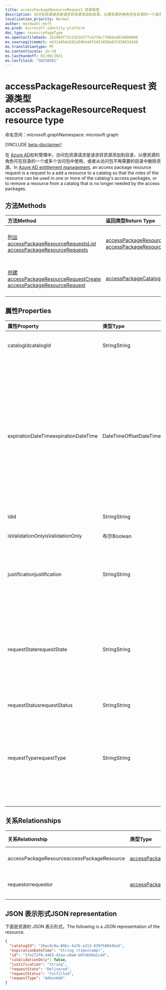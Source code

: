 ```yaml
---
title: accessPackageResourceRequest 资源类型
description: 访问包资源请求是请求将资源添加到目录，以便资源的角色可在目录的一个或多个访问包中使用。
localization_priority: Normal
author: markwahl-msft
ms.prod: microsoft-identity-platform
doc_type: resourcePageType
ms.openlocfilehash: 16198df73c51b1b5f7cb7f8c7748da4816800890
ms.sourcegitcommit: eb31a6b4a582a59b44df3453450a82fd366342d0
ms.translationtype: MT
ms.contentlocale: zh-CN
ms.lasthandoff: 02/09/2021
ms.locfileid: "50158581"
---
```

# <a name="accesspackageresourcerequest-resource-type"></a><span data-ttu-id="98f8b-103">accessPackageResourceRequest 资源类型</span><span class="sxs-lookup"><span data-stu-id="98f8b-103">accessPackageResourceRequest resource type</span></span>

<span data-ttu-id="98f8b-104">命名空间：microsoft.graph</span><span class="sxs-lookup"><span data-stu-id="98f8b-104">Namespace: microsoft.graph</span></span>

[!INCLUDE [beta-disclaimer](../../includes/beta-disclaimer.md)]

<span data-ttu-id="98f8b-105">在 [Azure AD](entitlementmanagement-root.md)权利管理中，访问包资源请求是请求将资源添加到目录，以便资源的角色可在目录的一个或多个访问包中使用，或者从访问包不再需要的目录中删除资源。</span><span class="sxs-lookup"><span data-stu-id="98f8b-105">In [Azure AD entitlement management](entitlementmanagement-root.md), an access package resource request is a request to a add a resource to a catalog so that the roles of the resource can be used in one or more of the catalog's access packages, or to remove a resource from a catalog that is no longer needed by the access packages.</span></span>

## <a name="methods"></a><span data-ttu-id="98f8b-106">方法</span><span class="sxs-lookup"><span data-stu-id="98f8b-106">Methods</span></span>

| <span data-ttu-id="98f8b-107">方法</span><span class="sxs-lookup"><span data-stu-id="98f8b-107">Method</span></span>       | <span data-ttu-id="98f8b-108">返回类型</span><span class="sxs-lookup"><span data-stu-id="98f8b-108">Return Type</span></span> | <span data-ttu-id="98f8b-109">说明</span><span class="sxs-lookup"><span data-stu-id="98f8b-109">Description</span></span> |
|:-------------|:------------|:------------|
| [<span data-ttu-id="98f8b-110">列出 accessPackageResourceRequests</span><span class="sxs-lookup"><span data-stu-id="98f8b-110">List accessPackageResourceRequests</span></span>](../api/accesspackageresourcerequest-list.md) | <span data-ttu-id="98f8b-111">[accessPackageResourceRequest](accesspackageresourcerequest.md) 集合</span><span class="sxs-lookup"><span data-stu-id="98f8b-111">[accessPackageResourceRequest](accesspackageresourcerequest.md) collection</span></span> | <span data-ttu-id="98f8b-112">检索 **accessPackageResourceRequest 对象** 的列表。</span><span class="sxs-lookup"><span data-stu-id="98f8b-112">Retrieve a list of **accessPackageResourceRequest** objects.</span></span> |
| [<span data-ttu-id="98f8b-113">创建 accessPackageResourceRequest</span><span class="sxs-lookup"><span data-stu-id="98f8b-113">Create accessPackageResourceRequest</span></span>](../api/accesspackageresourcerequest-post.md) | [<span data-ttu-id="98f8b-114">accessPackageCatalog</span><span class="sxs-lookup"><span data-stu-id="98f8b-114">accessPackageCatalog</span></span>](accesspackageresourcerequest.md) | <span data-ttu-id="98f8b-115">创建新的 **accessPackageResourceRequest** 对象。</span><span class="sxs-lookup"><span data-stu-id="98f8b-115">Create a new **accessPackageResourceRequest** object.</span></span> |

## <a name="properties"></a><span data-ttu-id="98f8b-116">属性</span><span class="sxs-lookup"><span data-stu-id="98f8b-116">Properties</span></span>

| <span data-ttu-id="98f8b-117">属性</span><span class="sxs-lookup"><span data-stu-id="98f8b-117">Property</span></span>     | <span data-ttu-id="98f8b-118">类型</span><span class="sxs-lookup"><span data-stu-id="98f8b-118">Type</span></span>        | <span data-ttu-id="98f8b-119">说明</span><span class="sxs-lookup"><span data-stu-id="98f8b-119">Description</span></span> |
|:-------------|:------------|:------------|
|<span data-ttu-id="98f8b-120">catalogId</span><span class="sxs-lookup"><span data-stu-id="98f8b-120">catalogId</span></span>|<span data-ttu-id="98f8b-121">String</span><span class="sxs-lookup"><span data-stu-id="98f8b-121">String</span></span>|<span data-ttu-id="98f8b-122">访问包目录的唯一 ID。</span><span class="sxs-lookup"><span data-stu-id="98f8b-122">The unique ID of the access package catalog.</span></span>|
|<span data-ttu-id="98f8b-123">expirationDateTime</span><span class="sxs-lookup"><span data-stu-id="98f8b-123">expirationDateTime</span></span>|<span data-ttu-id="98f8b-124">DateTimeOffset</span><span class="sxs-lookup"><span data-stu-id="98f8b-124">DateTimeOffset</span></span>|<span data-ttu-id="98f8b-p101">时间戳类型表示使用 ISO 8601 格式的日期和时间信息，并且始终处于 UTC 时间。例如，2014 年 1 月 1 日午夜 UTC 类似于如下形式：`'2014-01-01T00:00:00Z'`</span><span class="sxs-lookup"><span data-stu-id="98f8b-p101">The Timestamp type represents date and time information using ISO 8601 format and is always in UTC time. For example, midnight UTC on Jan 1, 2014 would look like this: `'2014-01-01T00:00:00Z'`</span></span>|
|<span data-ttu-id="98f8b-127">id</span><span class="sxs-lookup"><span data-stu-id="98f8b-127">id</span></span>|<span data-ttu-id="98f8b-128">String</span><span class="sxs-lookup"><span data-stu-id="98f8b-128">String</span></span>| <span data-ttu-id="98f8b-129">只读。</span><span class="sxs-lookup"><span data-stu-id="98f8b-129">Read-only.</span></span>|
|<span data-ttu-id="98f8b-130">isValidationOnly</span><span class="sxs-lookup"><span data-stu-id="98f8b-130">isValidationOnly</span></span>|<span data-ttu-id="98f8b-131">布尔</span><span class="sxs-lookup"><span data-stu-id="98f8b-131">Boolean</span></span>|<span data-ttu-id="98f8b-132">如果设置，则不添加资源。</span><span class="sxs-lookup"><span data-stu-id="98f8b-132">If set, does not add the resource.</span></span>|
|<span data-ttu-id="98f8b-133">justification</span><span class="sxs-lookup"><span data-stu-id="98f8b-133">justification</span></span>|<span data-ttu-id="98f8b-134">String</span><span class="sxs-lookup"><span data-stu-id="98f8b-134">String</span></span>|<span data-ttu-id="98f8b-135">请求者添加或删除资源的理由。</span><span class="sxs-lookup"><span data-stu-id="98f8b-135">The requestor's justification for adding or removing the resource.</span></span>|
|<span data-ttu-id="98f8b-136">requestState</span><span class="sxs-lookup"><span data-stu-id="98f8b-136">requestState</span></span>|<span data-ttu-id="98f8b-137">String</span><span class="sxs-lookup"><span data-stu-id="98f8b-137">String</span></span>| <span data-ttu-id="98f8b-138">服务能否将资源添加到目录的结果。</span><span class="sxs-lookup"><span data-stu-id="98f8b-138">The outcome of whether the service was able to add the resource to the catalog.</span></span>  <span data-ttu-id="98f8b-139">该值是 `Delivered` 添加或删除资源。</span><span class="sxs-lookup"><span data-stu-id="98f8b-139">The value is `Delivered` if the resource was added or removed.</span></span> <span data-ttu-id="98f8b-140">只读。</span><span class="sxs-lookup"><span data-stu-id="98f8b-140">Read-Only.</span></span>|
|<span data-ttu-id="98f8b-141">requestStatus</span><span class="sxs-lookup"><span data-stu-id="98f8b-141">requestStatus</span></span>|<span data-ttu-id="98f8b-142">String</span><span class="sxs-lookup"><span data-stu-id="98f8b-142">String</span></span>|<span data-ttu-id="98f8b-143">只读。</span><span class="sxs-lookup"><span data-stu-id="98f8b-143">Read-only.</span></span>|
|<span data-ttu-id="98f8b-144">requestType</span><span class="sxs-lookup"><span data-stu-id="98f8b-144">requestType</span></span>|<span data-ttu-id="98f8b-145">String</span><span class="sxs-lookup"><span data-stu-id="98f8b-145">String</span></span>|<span data-ttu-id="98f8b-146">用于 `AdminAdd` 添加资源（如果调用方是管理员或资源所有者） `AdminRemove` 或删除资源。</span><span class="sxs-lookup"><span data-stu-id="98f8b-146">Use `AdminAdd` to add a resource, if the caller is an administrator or resource owner, or `AdminRemove` to remove a resource.</span></span> |

## <a name="relationships"></a><span data-ttu-id="98f8b-147">关系</span><span class="sxs-lookup"><span data-stu-id="98f8b-147">Relationships</span></span>

| <span data-ttu-id="98f8b-148">关系</span><span class="sxs-lookup"><span data-stu-id="98f8b-148">Relationship</span></span> | <span data-ttu-id="98f8b-149">类型</span><span class="sxs-lookup"><span data-stu-id="98f8b-149">Type</span></span>        | <span data-ttu-id="98f8b-150">说明</span><span class="sxs-lookup"><span data-stu-id="98f8b-150">Description</span></span> |
|:-------------|:------------|:------------|
|<span data-ttu-id="98f8b-151">accessPackageResource</span><span class="sxs-lookup"><span data-stu-id="98f8b-151">accessPackageResource</span></span>|[<span data-ttu-id="98f8b-152">accessPackageResource</span><span class="sxs-lookup"><span data-stu-id="98f8b-152">accessPackageResource</span></span>](accesspackageresource.md)| <span data-ttu-id="98f8b-153">可为 NULL。</span><span class="sxs-lookup"><span data-stu-id="98f8b-153">Nullable.</span></span>|
|<span data-ttu-id="98f8b-154">requestor</span><span class="sxs-lookup"><span data-stu-id="98f8b-154">requestor</span></span>|[<span data-ttu-id="98f8b-155">accessPackageSubject</span><span class="sxs-lookup"><span data-stu-id="98f8b-155">accessPackageSubject</span></span>](accesspackagesubject.md)| <span data-ttu-id="98f8b-p103">只读。可为空。</span><span class="sxs-lookup"><span data-stu-id="98f8b-p103">Read-only. Nullable.</span></span>|

## <a name="json-representation"></a><span data-ttu-id="98f8b-158">JSON 表示形式</span><span class="sxs-lookup"><span data-stu-id="98f8b-158">JSON representation</span></span>

<span data-ttu-id="98f8b-159">下面是资源的 JSON 表示形式。</span><span class="sxs-lookup"><span data-stu-id="98f8b-159">The following is a JSON representation of the resource.</span></span>

<!-- {
  "blockType": "resource",
  "optionalProperties": [

  ],
  "@odata.type": "microsoft.graph.accessPackageResourceRequest",
  "keyProperty": "id"
}-->

```json
{
  "catalogId": "26ac0c0a-08bc-4a7b-a313-839f58044ba5",
  "expirationDateTime": "String (timestamp)",
  "id": "1fe272f0-d463-42aa-a9a8-b07ab50a1c4d",
  "isValidationOnly": false,
  "justification": "String",
  "requestState": "Delivered",
  "requestStatus": "Fulfilled",
  "requestType": "AdminAdd"
}
```

<!-- uuid: 16cd6b66-4b1a-43a1-adaf-3a886856ed98
2019-02-04 14:57:30 UTC -->
<!-- {
  "type": "#page.annotation",
  "description": "accessPackageResourceRequest resource",
  "keywords": "",
  "section": "documentation",
  "tocPath": ""
}-->



